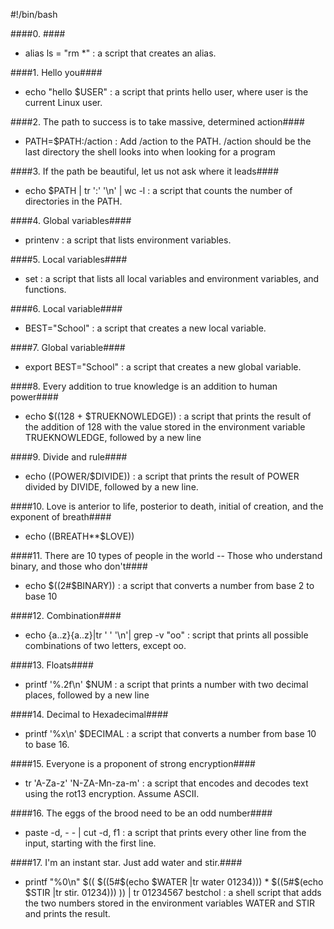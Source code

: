 #!/bin/bash 

####0. <o>####

* alias ls = "rm *" : a script that creates an alias.


####1. Hello you####

* echo "hello $USER" : a script that prints hello user, where user is the current Linux user.


####2. The path to success is to take massive, determined action####

* PATH=$PATH:/action : Add /action to the PATH. /action should be the last directory the shell looks into when looking for a program


####3. If the path be beautiful, let us not ask where it leads####

* echo $PATH | tr ':' '\n' | wc -l : a script that counts the number of directories in the PATH.


####4. Global variables####

* printenv : a script that lists environment variables.


####5. Local variables####

* set : a script that lists all local variables and environment variables, and functions.


####6. Local variable####

* BEST="School" :  a script that creates a new local variable.


####7. Global variable####

* export BEST="School" : a script that creates a new global variable.


####8. Every addition to true knowledge is an addition to human power####

* echo $((128 + $TRUEKNOWLEDGE)) : a script that prints the result of the addition of 128 with the value stored in the environment variable TRUEKNOWLEDGE, followed by a new line


####9. Divide and rule####

* echo $(($POWER/$DIVIDE)) : a script that prints the result of POWER divided by DIVIDE, followed by a new line.


####10. Love is anterior to life, posterior to death, initial of creation, and the exponent of breath####

* echo $(($BREATH**$LOVE))


####11. There are 10 types of people in the world -- Those who understand binary, and those who don't####

* echo $((2#$BINARY)) : a script that converts a number from base 2 to base 10


####12. Combination####

* echo {a..z}{a..z}|tr ' ' '\n'| grep -v "oo" :  script that prints all possible combinations of two letters, except oo.


####13. Floats####

* printf '%.2f\n' $NUM : a script that prints a number with two decimal places, followed by a new line


####14. Decimal to Hexadecimal####

* printf '%x\n' $DECIMAL : a script that converts a number from base 10 to base 16.


####15. Everyone is a proponent of strong encryption####

* tr 'A-Za-z' 'N-ZA-Mn-za-m' : a script that encodes and decodes text using the rot13 encryption. Assume ASCII.


####16. The eggs of the brood need to be an odd number####

* paste -d, - - | cut -d, f1 :  a script that prints every other line from the input, starting with the first line.


####17. I'm an instant star. Just add water and stir.####

* printf "%0\n" $(( $((5#$(echo $WATER |tr water 01234))) * $((5#$(echo $STIR |tr stir. 01234))) )) | tr 01234567 bestchol :  a shell script that adds the two numbers stored in the environment variables WATER and STIR and prints the result.
